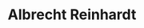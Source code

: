 ---
title: Albrecht Reinhardt

faction:
  sort: Reinhardt
  given: Reinhardt

partners:
  - name: "Camille Reinhardt"
    type: "Wife"

siblings:
  - name: "Friedrich Reinhardt"
    type: "Brother"

children:
  - name: "Fritz Reinhardt"
    type: "Son"

char_data:
  - element_title: "Pronouns"
    element: "he/him"
  - element_title: "Race"
    element: "Leonin"
  - element_title: "Age"
    element: "44"
  - element_title: "Height"
    element: ""
  - element_title: "Hair"
    element: ""
  - element_title: "Skin"
    element: ""
  - element_title: "Eyes"
    element: ""

excerpt: "Brother to Friedrich Reinhardt, husband to Camille, and father to Fritz."
---